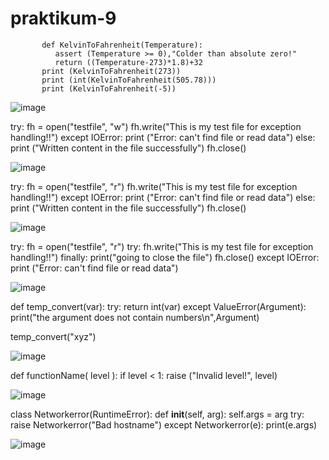 # praktikum-9

           def KelvinToFahrenheit(Temperature):
              assert (Temperature >= 0),"Colder than absolute zero!"
              return ((Temperature-273)*1.8)+32
           print (KelvinToFahrenheit(273))
           print (int(KelvinToFahrenheit(505.78)))
           print (KelvinToFahrenheit(-5))
         
![image](https://user-images.githubusercontent.com/115523263/208497551-83cb17f4-5933-4c1b-a24e-525045f66e18.png)

 try:
     fh = open("testfile", "w")
     fh.write("This is my test file for exception handling!!")
 except IOError:
     print ("Error: can\'t find file or read data")
 else:
     print ("Written content in the file successfully")
     fh.close()
    
![image](https://user-images.githubusercontent.com/115523263/208497659-bbca81e6-41e9-48d2-b7e6-013229060a1d.png)

try:
    fh = open("testfile", "r")
    fh.write("This is my test file for exception handling!!")
except IOError:
    print ("Error: can\'t find file or read data")
else:
    print ("Written content in the file successfully")
    fh.close()
    
![image](https://user-images.githubusercontent.com/115523263/208497802-6fac839b-2f6c-4219-8a7e-144f37347ff5.png)

try:
    fh = open("testfile", "r")
    try:
        fh.write("This is my test file for exception handling!!")
    finally:
        print("going to close the file")
        fh.close()
except IOError:
    print ("Error: can\'t find file or read data")

![image](https://user-images.githubusercontent.com/115523263/208499667-0fb98d39-2587-4649-a06a-9b041df2eac2.png)

def temp_convert(var):
    try:
        return int(var)
    except ValueError(Argument):
        print("the argument does not contain numbers\n",Argument)

temp_convert("xyz")

![image](https://user-images.githubusercontent.com/115523263/208500470-4f7b95e0-e4b5-4b3a-96af-fb35c2db6efa.png)

def functionName( level ):
    if level < 1:
        raise ("Invalid level!", level)
        
![image](https://user-images.githubusercontent.com/115523263/208500870-109d94f1-86f4-47d0-bd24-8437f2dbe37f.png)

class Networkerror(RuntimeError):
    def __init__(self, arg):
        self.args = arg
try:
    raise Networkerror("Bad hostname")
except Networkerror(e):
    print(e.args)
    
![image](https://user-images.githubusercontent.com/115523263/208504210-02739b9e-7d84-4eb7-8343-2948f349d4e2.png)
